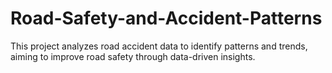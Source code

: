 # Road-Safety-and-Accident-Patterns
This project analyzes road accident data to identify patterns and trends, aiming to improve road safety through data-driven insights. 

